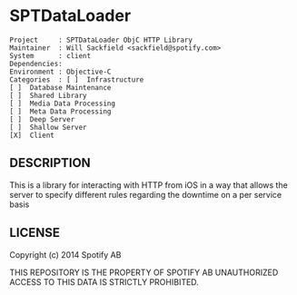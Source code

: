 # SPTDataLoader

```
Project     : SPTDataLoader ObjC HTTP Library
Maintainer  : Will Sackfield <sackfield@spotify.com>
System      : client
Dependencies: 
Environment : Objective-C
Categories  : [ ]  Infrastructure
[ ]  Database Maintenance
[ ]  Shared Library
[ ]  Media Data Processing
[ ]  Meta Data Processing
[ ]  Deep Server
[ ]  Shallow Server
[X]  Client
```

## DESCRIPTION
This is a library for interacting with HTTP from iOS in a way that allows the server to specify different rules regarding the downtime on a per service basis

## LICENSE
Copyright (c) 2014 Spotify AB

THIS REPOSITORY IS THE PROPERTY OF SPOTIFY AB
UNAUTHORIZED ACCESS TO THIS DATA IS STRICTLY PROHIBITED.
